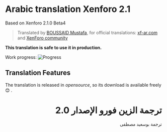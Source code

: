 # Arabic translation Xenforo 2.1
Based on Xenforo 2.1.0 Beta4
>Translated by [BOUSSAID Mustafa](https://github.com/boussaid), for official translations: [xf-ar.com](https://www.xf-ar.com/resources/329/) and [XenForo community](https://xenforo.com/community/resources/xenforo-2-x-arabic-translation.5630/)

**This translation is safe to use it in production.**

Work progress: ![Progress](http://progressed.io/bar/97)

## Translation Features
The translation is released in *opensource*, so its download is available freely :blush: .

# <div dir="rtl">ترجمة الزين فورو الإصدار 2.0</div>

<div dir="rtl">ترجمة بوسعيد مصطفى</div>